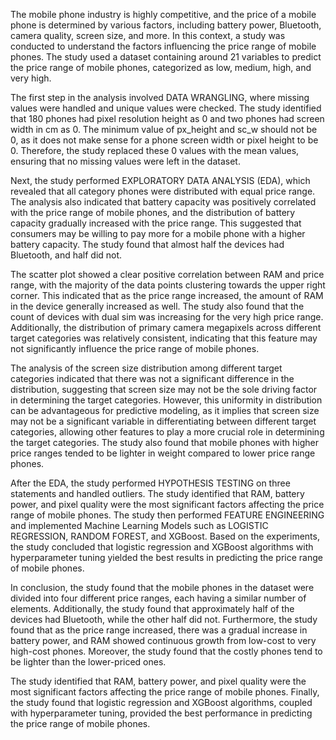 The mobile phone industry is highly competitive, and the price of a mobile phone is determined by various factors, including battery power, Bluetooth, camera quality, screen size, and more. In this context, a study was conducted to understand the factors influencing the price range of mobile phones. The study used a dataset containing around 21 variables to predict the price range of mobile phones, categorized as low, medium, high, and very high.

The first step in the analysis involved DATA WRANGLING, where missing values were handled and unique values were checked. The study identified that 180 phones had pixel resolution height as 0 and two phones had screen width in cm as 0. The minimum value of px_height and sc_w should not be 0, as it does not make sense for a phone screen width or pixel height to be 0. Therefore, the study replaced these 0 values with the mean values, ensuring that no missing values were left in the dataset.

Next, the study performed EXPLORATORY DATA ANALYSIS (EDA), which revealed that all category phones were distributed with equal price range. The analysis also indicated that battery capacity was positively correlated with the price range of mobile phones, and the distribution of battery capacity gradually increased with the price range. This suggested that consumers may be willing to pay more for a mobile phone with a higher battery capacity. The study found that almost half the devices had Bluetooth, and half did not.

The scatter plot showed a clear positive correlation between RAM and price range, with the majority of the data points clustering towards the upper right corner. This indicated that as the price range increased, the amount of RAM in the device generally increased as well. The study also found that the count of devices with dual sim was increasing for the very high price range. Additionally, the distribution of primary camera megapixels across different target categories was relatively consistent, indicating that this feature may not significantly influence the price range of mobile phones.

The analysis of the screen size distribution among different target categories indicated that there was not a significant difference in the distribution, suggesting that screen size may not be the sole driving factor in determining the target categories. However, this uniformity in distribution can be advantageous for predictive modeling, as it implies that screen size may not be a significant variable in differentiating between different target categories, allowing other features to play a more crucial role in determining the target categories. The study also found that mobile phones with higher price ranges tended to be lighter in weight compared to lower price range phones.

After the EDA, the study performed HYPOTHESIS TESTING on three statements and handled outliers. The study identified that RAM, battery power, and pixel quality were the most significant factors affecting the price range of mobile phones. The study then performed FEATURE ENGINEERING and implemented Machine Learning Models such as LOGISTIC REGRESSION, RANDOM FOREST, and XGBoost. Based on the experiments, the study concluded that logistic regression and XGBoost algorithms with hyperparameter tuning yielded the best results in predicting the price range of mobile phones.

In conclusion, the study found that the mobile phones in the dataset were divided into four different price ranges, each having a similar number of elements. Additionally, the study found that approximately half of the devices had Bluetooth, while the other half did not. Furthermore, the study found that as the price range increased, there was a gradual increase in battery power, and RAM showed continuous growth from low-cost to very high-cost phones. Moreover, the study found that the costly phones tend to be lighter than the lower-priced ones.

The study identified that RAM, battery power, and pixel quality were the most significant factors affecting the price range of mobile phones. Finally, the study found that logistic regression and XGBoost algorithms, coupled with hyperparameter tuning, provided the best performance in predicting the price range of mobile phones.

